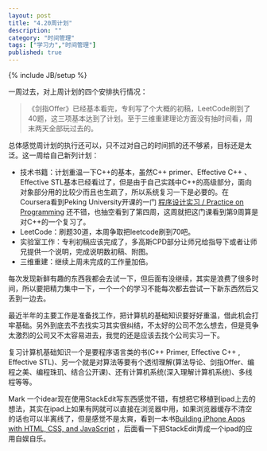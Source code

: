 ```yaml
---
layout: post
title: "4.20周计划"
description: ""
category: "时间管理"
tags: ["学习力","时间管理"]
published: true
---
```

{% include JB/setup %}

一周过去，对上周计划的四个安排执行情况：

> 《剑指Offer》已经基本看完，专利写了个大概的初稿，LeetCode刷到了40题，这三项基本达到了计划。至于三维重建理论方面没有抽时间看，周末两天全部玩过去的。

总体感觉周计划的执行还可以，只不过对自己的时间抓的还不够紧，目标还是太泛。这一周给自己新列计划：

 - 技术书籍：计划重温一下C++的基本，虽然C++ primer、Effective C++ 、Effective STL基本已经看过了，但是由于自己实践中C++的高级部分，面向对象部分用的比较少而且也生疏了，所以系统复习一下是必要的。在Coursera看到Peking University开课的一门 [程序设计实习 / Practice on Programming][1] 还不错，也抽空看到了第四周，这周就把这门课看到第9周算是对C++的一个复习了。
 - LeetCode：刷题30道，本周争取把leetcode刷到70吧。
 - 实验室工作：专利初稿应该完成了，多高斯CPD部分让师兄给指导下或者让师兄提供一个说明，完成说明数初稿、附图。
 - 三维重建：继续上周未完成的工作量加倍。

每次发现新鲜有趣的东西我都会去试一下，但后面有没继续，其实是浪费了很多时间，所以要把精力集中一下，一个一个的学习不能每次都去尝试一下新东西然后又丢到一边去。

最近半年的主要工作是准备找工作，把计算机的基础知识要好好重温，借此机会打牢基础。另外到底去不去找实习其实很纠结，不太好的公司不怎么想去，但是竞争太激烈的公司又不太容易进去，我觉的还是应该去找个公司实习一下。

复习计算机基础知识一个是要程序语言类的书(C++ Primer, Effective C++ , Effective STL)、另一个就是对算法等要有个透彻理解(算法导论、剑指Offer、编程之美、编程珠玑、结合公开课)、还有计算机系统(深入理解计算机系统)、多线程等等。

Mark 一个idear现在使用StackEdit写东西感觉不错，有想把它移植到ipad上去的想法，其实在ipad上如果有网就可以直接在浏览器中用，如果浏览器缓存不清空的话也可以半离线了，但是感觉不是太爽，看到一本书[Building iPhone Apps with HTML, CSS, and JavaScript][2] ，后面看一下把StackEdit弄成一个ipad的应用自娱自乐。
 


  [1]: https://www.coursera.org/course/pkupop
  [2]: http://taylorstreetstudio.com/template-webapp/building.pdf